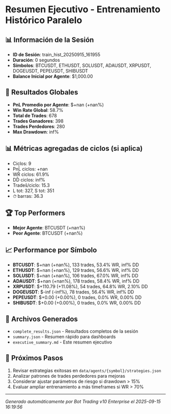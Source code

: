 # Resumen Ejecutivo - Entrenamiento Histórico Paralelo

## 📊 Información de la Sesión
- **ID de Sesión**: train_hist_20250915_161955
- **Duración**: 0 segundos
- **Símbolos**: BTCUSDT, ETHUSDT, SOLUSDT, ADAUSDT, XRPUSDT, DOGEUSDT, PEPEUSDT, SHIBUSDT
- **Balance Inicial por Agente**: $1,000.00

## 🎯 Resultados Globales
- **PnL Promedio por Agente**: $+nan (+nan%)
- **Win Rate Global**: 58.7%
- **Total de Trades**: 678
- **Trades Ganadores**: 398
- **Trades Perdedores**: 280
- **Max Drawdown**: inf%

## 📊 Métricas agregadas de ciclos (si aplica)
- Ciclos: 9
- PnL̄ ciclos: +nan
- WR̄ ciclos: 61.9%
- DD̄ ciclos: inf%
- Trades̄/ciclo: 15.3
- L tot: 327, S tot: 351
- ⏱̄ barras: 36.3


## 🏆 Top Performers
- **Mejor Agente**: BTCUSDT (+nan%)
- **Peor Agente**: BTCUSDT (+nan%)

## 📈 Performance por Símbolo
- **BTCUSDT**: $+nan (+nan%), 133 trades, 53.4% WR, inf% DD
- **ETHUSDT**: $+nan (+nan%), 129 trades, 56.6% WR, inf% DD
- **SOLUSDT**: $+nan (+nan%), 106 trades, 67.0% WR, inf% DD
- **ADAUSDT**: $+nan (+nan%), 178 trades, 58.4% WR, inf% DD
- **XRPUSDT**: $+110.79 (+11.08%), 54 trades, 64.8% WR, 2.10% DD
- **DOGEUSDT**: $-inf (-inf%), 78 trades, 56.4% WR, inf% DD
- **PEPEUSDT**: $+0.00 (+0.00%), 0 trades, 0.0% WR, 0.00% DD
- **SHIBUSDT**: $+0.00 (+0.00%), 0 trades, 0.0% WR, 0.00% DD

## 📁 Archivos Generados
- `complete_results.json` - Resultados completos de la sesión
- `summary.json` - Resumen rápido para dashboards
- `executive_summary.md` - Este resumen ejecutivo

## 🎯 Próximos Pasos
1. Revisar estrategias exitosas en `data/agents/{symbol}/strategies.json`
2. Analizar patrones de trades perdedores para mejoras
3. Considerar ajustar parámetros de riesgo si drawdown > 15%
4. Evaluar ampliar entrenamiento a más timeframes si WR > 70%

---
*Generado automáticamente por Bot Trading v10 Enterprise el 2025-09-15 16:19:56*
